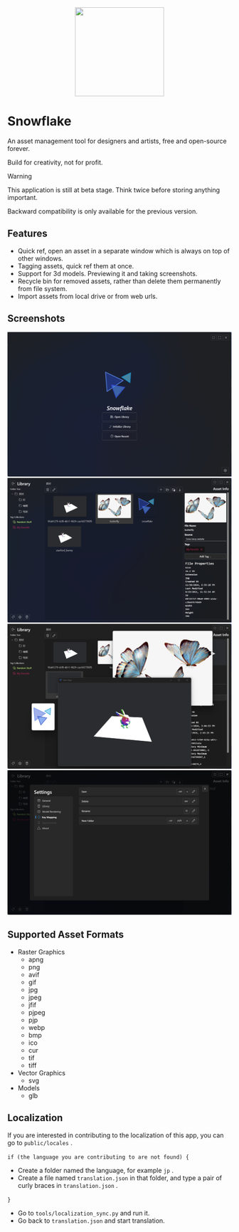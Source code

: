 <div style="display: flex; justify-content: center; width: 100%">
    <image src="./src-tauri/icons/snowflake.svg" width="200px" height="200px"/>
</div>

# Snowflake

An asset management tool for designers and artists, free and open-source forever.

Build for creativity, not for profit.

> [!WARNING]
> This application is still at beta stage. Think twice before storing anything important.
>
> Backward compatibility is only available for the previous version.

## Features

- Quick ref, open an asset in a separate window which is always on top of other windows.
- Tagging assets, quick ref them at once.
- Support for 3d models. Previewing it and taking screenshots.
- Recycle bin for removed assets, rather than delete them permanently from file system.
- Import assets from local drive or from web urls.

## Screenshots

![](readme-media/startup.png)
![](readme-media/main-page.png)
![](readme-media/quick-ref.png)
![](readme-media/settings.png)

## Supported Asset Formats

- Raster Graphics
  - apng
  - png
  - avif
  - gif
  - jpg
  - jpeg
  - jfif
  - pjpeg
  - pjp
  - webp
  - bmp
  - ico
  - cur
  - tif
  - tiff
- Vector Graphics
  - svg
- Models
  - glb

## Localization

If you are interested in contributing to the localization of this app, you can go to `public/locales` .

`if (the language you are contributing to are not found) {`

- Create a folder named the language, for example `jp` .
- Create a file named `translation.json` in that folder, and type a pair of curly braces in `translation.json` .

`}`

- Go to `tools/localization_sync.py` and run it.
- Go back to `translation.json` and start translation.
